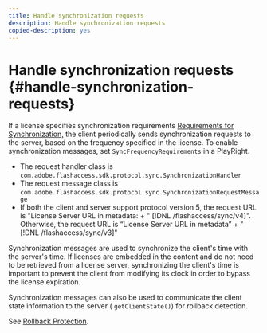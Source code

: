 ```yaml
---
title: Handle synchronization requests
description: Handle synchronization requests
copied-description: yes
---
```


# Handle synchronization requests {#handle-synchronization-requests}

If a license specifies synchronization requirements  [Requirements for Synchronization,](../../protecting-content/introduction/usage-rules/authentication/synchronization.md) the client periodically sends synchronization requests to the server, based on the frequency specified in the license. To enable synchronization messages, set `SyncFrequencyRequirements` in a PlayRight.

* The request handler class is `com.adobe.flashaccess.sdk.protocol.sync.SynchronizationHandler` 
* The request message class is `com.adobe.flashaccess.sdk.protocol.sync.SynchronizationRequestMessage` 
* If both the client and server support protocol version 5, the request URL is "License Server URL in metadata: + " [!DNL /flashaccess/sync/v4]". Otherwise, the request URL is “License Server URL in metadata” + " [!DNL /flashaccess/sync/v3]"

Synchronization messages are used to synchronize the client's time with the server's time. If licenses are embedded in the content and do not need to be retrieved from a license server, synchronizing the client's time is important to prevent the client from modifying its clock in order to bypass the license expiration.

Synchronization messages can also be used to communicate the client state information to the server ( `getClientState()`) for rollback detection.

See [Rollback Protection](../../protecting-content/implementing-the-license-server/processing-drm-requests.md#rollback-detection).
